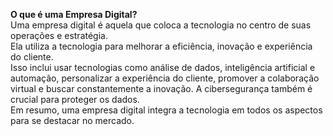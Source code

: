 **O que é uma Empresa Digital?**   
Uma empresa digital é aquela que coloca a tecnologia no centro de suas operações e estratégia.  
Ela utiliza a tecnologia para melhorar a eficiência, inovação e experiência do cliente.   
Isso inclui usar tecnologias como análise de dados, inteligência artificial e automação, personalizar a experiência do cliente, promover a colaboração virtual e buscar constantemente a inovação. A cibersegurança também é crucial para proteger os dados.   
Em resumo, uma empresa digital integra a tecnologia em todos os aspectos para se destacar no mercado.
